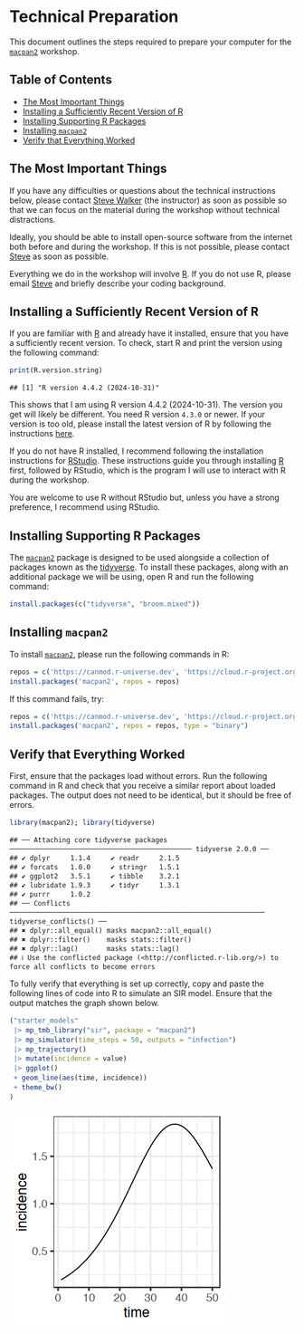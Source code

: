 Technical Preparation
================

This document outlines the steps required to prepare your computer for
the [`macpan2`](https://canmod.github.io/macpan2/) workshop.

<!-- omit from toc -->

## Table of Contents

-   [The Most Important Things](#the-most-important-things)
-   [Installing a Sufficiently Recent Version of
    R](#installing-a-sufficiently-recent-version-of-r)
-   [Installing Supporting R
    Packages](#installing-supporting-r-packages)
-   [Installing `macpan2`](#installing-macpan2)
-   [Verify that Everything Worked](#verify-that-everything-worked)

## The Most Important Things

If you have any difficulties or questions about the technical
instructions below, please contact [Steve
Walker](mailto:swalk@mcmaster.ca) (the instructor) as soon as possible
so that we can focus on the material during the workshop without
technical distractions.

Ideally, you should be able to install open-source software from the
internet both before and during the workshop. If this is not possible,
please contact [Steve](mailto:swalk@mcmaster.ca) as soon as possible.

Everything we do in the workshop will involve
[R](https://www.r-project.org/). If you do not use R, please email
[Steve](mailto:swalk@mcmaster.ca) and briefly describe your coding
background.

## Installing a Sufficiently Recent Version of R

If you are familiar with [R](https://www.r-project.org/) and already
have it installed, ensure that you have a sufficiently recent version.
To check, start R and print the version using the following command:

``` r
print(R.version.string)
```

    ## [1] "R version 4.4.2 (2024-10-31)"

This shows that I am using R version 4.4.2 (2024-10-31). The version you
get will likely be different. You need R version `4.3.0` or newer. If
your version is too old, please install the latest version of R by
following the instructions [here](https://cran.rstudio.com/).

If you do not have R installed, I recommend following the installation
instructions for [RStudio](https://posit.co/download/rstudio-desktop/).
These instructions guide you through installing
[R](https://cran.rstudio.com/) first, followed by RStudio, which is the
program I will use to interact with R during the workshop.

You are welcome to use R without RStudio but, unless you have a strong
preference, I recommend using RStudio.

## Installing Supporting R Packages

The [`macpan2`](https://canmod.github.io/macpan2/) package is designed
to be used alongside a collection of packages known as the
[tidyverse](https://www.tidyverse.org/). To install these packages,
along with an additional package we will be using, open R and run the
following command:

``` r
install.packages(c("tidyverse", "broom.mixed"))
```

## Installing `macpan2`

To install [`macpan2`](https://canmod.github.io/macpan2/), please run
the following commands in R:

``` r
repos = c('https://canmod.r-universe.dev', 'https://cloud.r-project.org')
install.packages('macpan2', repos = repos)
```

If this command fails, try:

```r
repos = c('https://canmod.r-universe.dev', 'https://cloud.r-project.org')
install.packages('macpan2', repos = repos, type = "binary")
```

## Verify that Everything Worked

First, ensure that the packages load without errors. Run the following
command in R and check that you receive a similar report about loaded
packages. The output does not need to be identical, but it should be
free of errors.

``` r
library(macpan2); library(tidyverse)
```

    ## ── Attaching core tidyverse packages ───────────────────────────────────────────── tidyverse 2.0.0 ──
    ## ✔ dplyr     1.1.4     ✔ readr     2.1.5
    ## ✔ forcats   1.0.0     ✔ stringr   1.5.1
    ## ✔ ggplot2   3.5.1     ✔ tibble    3.2.1
    ## ✔ lubridate 1.9.3     ✔ tidyr     1.3.1
    ## ✔ purrr     1.0.2     
    ## ── Conflicts ─────────────────────────────────────────────────────────────── tidyverse_conflicts() ──
    ## ✖ dplyr::all_equal() masks macpan2::all_equal()
    ## ✖ dplyr::filter()    masks stats::filter()
    ## ✖ dplyr::lag()       masks stats::lag()
    ## ℹ Use the conflicted package (<http://conflicted.r-lib.org/>) to force all conflicts to become errors

To fully verify that everything is set up correctly, copy and paste the
following lines of code into R to simulate an SIR model. Ensure that the
output matches the graph shown below.

``` r
("starter_models"
 |> mp_tmb_library("sir", package = "macpan2")
 |> mp_simulator(time_steps = 50, outputs = "infection")
 |> mp_trajectory()
 |> mutate(incidence = value)
 |> ggplot() 
 + geom_line(aes(time, incidence))
 + theme_bw()
)
```

![](figures/sir-1.png)<!-- -->
